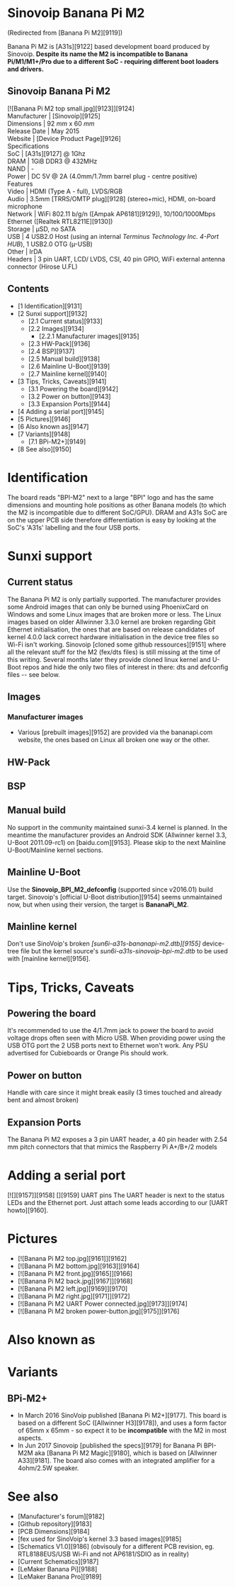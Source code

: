 # Sinovoip Banana Pi M2
(Redirected from [Banana Pi M2][9119])
 
Banana Pi M2 is [A31s][9122] based development board produced by Sinovoip. 
**Despite its name the M2 is incompatible to Banana Pi/M1/M1+/Pro due to a different SoC - requiring different boot loaders and drivers.**
  

Sinovoip Banana Pi M2  
---  
[![Banana Pi M2 top small.jpg][9123]][9124]  
Manufacturer |  [Sinovoip][9125]  
Dimensions |  92 _mm_ x 60 _mm_  
Release Date |  May 2015   
Website |  [Device Product Page][9126]  
Specifications   
SoC |  [A31s][9127] @ 1Ghz   
DRAM |  1GiB DDR3 @ 432MHz   
NAND |  \-   
Power |  DC 5V @ 2A (4.0mm/1.7mm barrel plug - centre positive)   
Features   
Video |  HDMI (Type A - full), LVDS/RGB   
Audio |  3.5mm [TRRS/OMTP plug][9128] (stereo+mic), HDMI, on-board microphone   
Network |  WiFi 802.11 b/g/n ([Ampak AP6181][9129]), 10/100/1000Mbps Ethernet ([Realtek RTL8211E][9130])   
Storage |  µSD, no SATA   
USB |  4 USB2.0 Host (using an internal _Terminus Technology Inc. 4-Port HUB_), 1 USB2.0 OTG (µ-USB)   
Other |  IrDA   
Headers |  3 pin UART, LCD/ LVDS, CSI, 40 pin GPIO, WiFi external antenna connector (Hirose U.FL)   
## Contents
  * [1 Identification][9131]
  * [2 Sunxi support][9132]
    * [2.1 Current status][9133]
    * [2.2 Images][9134]
      * [2.2.1 Manufacturer images][9135]
    * [2.3 HW-Pack][9136]
    * [2.4 BSP][9137]
    * [2.5 Manual build][9138]
    * [2.6 Mainline U-Boot][9139]
    * [2.7 Mainline kernel][9140]
  * [3 Tips, Tricks, Caveats][9141]
    * [3.1 Powering the board][9142]
    * [3.2 Power on button][9143]
    * [3.3 Expansion Ports][9144]
  * [4 Adding a serial port][9145]
  * [5 Pictures][9146]
  * [6 Also known as][9147]
  * [7 Variants][9148]
    * [7.1 BPi-M2+][9149]
  * [8 See also][9150]

# Identification
The board reads "BPI-M2" next to a large "BPI" logo and has the same dimensions and mounting hole positions as other Banana models (to which the M2 is incompatible due to different SoC/GPU). DRAM and A31s SoC are on the upper PCB side therefore differentiation is easy by looking at the SoC's 'A31s' labelling and the four USB ports. 
# Sunxi support
## Current status
The Banana Pi M2 is only partially supported. 
The manufacturer provides some Android images that can only be burned using PhoenixCard on Windows and some Linux images that are broken more or less. The Linux images based on older Allwinner 3.3.0 kernel are broken regarding Gbit Ethernet initialisation, the ones that are based on release candidates of kernel 4.0.0 lack correct hardware initialisation in the device tree files so Wi-Fi isn't working. 
Sinovoip [cloned some github ressources][9151] where all the relevant stuff for the M2 (fex/dts files) is still missing at the time of this writing. Several months later they provide cloned linux kernel and U-Boot repos and hide the only two files of interest in there: dts and defconfig files -- see below. 
## Images
### Manufacturer images
  * Various [prebuilt images][9152] are provided via the bananapi.com website, the ones based on Linux all broken one way or the other.

## HW-Pack
## BSP
## Manual build
No support in the community maintained sunxi-3.4 kernel is planned. In the meantime the manufacturer provides an Android SDK (Allwinner kernel 3.3, U-Boot 2011.09-rc1) on [baidu.com][9153]. 
Please skip to the next Mainline U-Boot/Mainline kernel sections. 
## Mainline U-Boot
Use the **Sinovoip_BPI_M2_defconfig** (supported since v2016.01) build target. Sinovoip's [official U-Boot distribution][9154] seems unmaintained now, but when using their version, the target is **BananaPi_M2**. 
## Mainline kernel
Don't use SinoVoip's broken _[sun6i-a31s-bananapi-m2.dtb][9155]_ device-tree file but the kernel source's _sun6i-a31s-sinovoip-bpi-m2.dtb_ to be used with [mainline kernel][9156]. 
# Tips, Tricks, Caveats
## Powering the board
It's recommended to use the 4/1.7mm jack to power the board to avoid voltage drops often seen with Micro USB. When providing power using the USB OTG port the 2 USB ports next to Ethernet won't work. Any PSU advertised for Cubieboards or Orange Pis should work. 
## Power on button
Handle with care since it might break easily (3 times touched and already bent and almost broken) 
## Expansion Ports
The Banana Pi M2 exposes a 3 pin UART header, a 40 pin header with 2.54 mm pitch connectors that that mimics the Raspberry Pi A+/B+/2 models 
# Adding a serial port
[![][9157]][9158]
[][9159]
UART pins
The UART header is next to the status LEDs and the Ethernet port. Just attach some leads according to our [UART howto][9160]. 
# Pictures
  * [![Banana Pi M2 top.jpg][9161]][9162]
  * [![Banana Pi M2 bottom.jpg][9163]][9164]
  * [![Banana Pi M2 front.jpg][9165]][9166]
  * [![Banana Pi M2 back.jpg][9167]][9168]
  * [![Banana Pi M2 left.jpg][9169]][9170]
  * [![Banana Pi M2 right.jpg][9171]][9172]
  * [![Banana Pi M2 UART Power connected.jpg][9173]][9174]
  * [![Banana Pi M2 broken power-button.jpg][9175]][9176]

# Also known as
# Variants
## BPi-M2+
  * In March 2016 SinoVoip published [Banana Pi M2+][9177]. This board is based on a different SoC ([Allwinner H3][9178]), and uses a form factor of 65mm x 65mm - so expect it to be **incompatible** with the M2 in most aspects.
  * In Jun 2017 Sinovoip [published the specs][9179] for Banana Pi BPI-M2M aka [Banana Pi M2 Magic][9180], which is based on [Allwinner A33][9181]. The board also comes with an integrated amplifier for a 4ohm/2.5W speaker.

# See also
  * [Manufacturer's forum][9182]
  * [Github repository][9183]
  * [PCB Dimensions][9184]
  * [fex used for SinoVoip's kernel 3.3 based images][9185]
  * [Schematics V1.0][9186] (obvisouly for a different PCB revision, eg. RTL8188EUS/USB Wi-Fi and not AP6181/SDIO as in reality)
  * [Current Schematics][9187]
  * [LeMaker Banana Pi][9188]
  * [LeMaker Banana Pro][9189]
